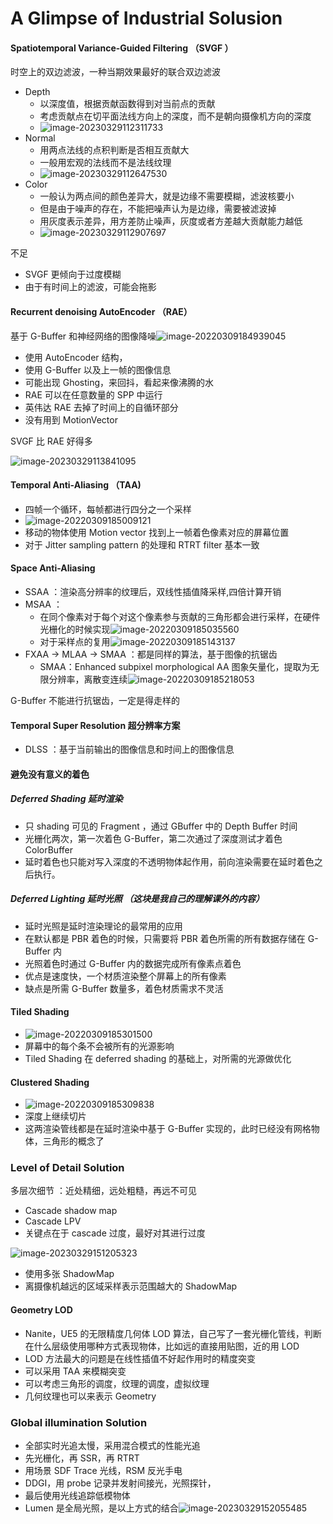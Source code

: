 # A Glimpse of Industrial Solusion

#### Spatiotemporal Variance-Guided Filtering （SVGF ）

时空上的双边滤波，一种当期效果最好的联合双边滤波

- Depth
  - 以深度值，根据贡献函数得到对当前点的贡献
  - 考虑贡献点在切平面法线方向上的深度，而不是朝向摄像机方向的深度
  - ![image-20230329112311733](https://image-1253155090.cos.ap-nanjing.myqcloud.com/202303291123837.png)
- Normal
  - 用两点法线的点积判断是否相互贡献大
  - 一般用宏观的法线而不是法线纹理
  - ![image-20230329112647530](https://image-1253155090.cos.ap-nanjing.myqcloud.com/202303291126629.png)
- Color
  - 一般认为两点间的颜色差异大，就是边缘不需要模糊，滤波核要小
  - 但是由于噪声的存在，不能把噪声认为是边缘，需要被滤波掉
  - 用灰度表示差异，用方差防止噪声，灰度或者方差越大贡献能力越低
  - ![image-20230329112907697](https://image-1253155090.cos.ap-nanjing.myqcloud.com/202303291129766.png)

不足

- SVGF 更倾向于过度模糊
- 由于有时间上的滤波，可能会拖影

#### Recurrent denoising AutoEncoder （RAE）

基于 G-Buffer 和神经网络的图像降噪![image-20220309184939045](https://image-1253155090.cos.ap-nanjing.myqcloud.com/202303291120957.png)

- 使用 AutoEncoder 结构，
- 使用 G-Buffer 以及上一帧的图像信息
- 可能出现 Ghosting，来回抖，看起来像沸腾的水
- RAE 可以在任意数量的 SPP 中运行
- 英伟达 RAE 去掉了时间上的自循环部分
- 没有用到 MotionVector

SVGF 比 RAE 好得多

![image-20230329113841095](https://image-1253155090.cos.ap-nanjing.myqcloud.com/202303291138187.png)



#### Temporal Anti-Aliasing （TAA)

- 四帧一个循环，每帧都进行四分之一个采样
- ![image-20220309185009121](https://image-1253155090.cos.ap-nanjing.myqcloud.com/202303291420881.png)
- 移动的物体使用 Motion vector 找到上一帧着色像素对应的屏幕位置
- 对于 Jitter sampling pattern 的处理和 RTRT filter 基本一致

#### Space Anti-Aliasing

- SSAA ：渲染高分辨率的纹理后，双线性插值降采样,四倍计算开销
- MSAA ：
  - 在同个像素对于每个对这个像素参与贡献的三角形都会进行采样，在硬件光栅化的时候实现![image-20220309185035560](https://image-1253155090.cos.ap-nanjing.myqcloud.com/202303291442648.png)
  - 对于采样点的复用![image-20220309185143137](https://image-1253155090.cos.ap-nanjing.myqcloud.com/202303291442664.png)
- FXAA -> MLAA -> SMAA ：都是同样的算法，基于图像的抗锯齿
  - SMAA：Enhanced subpixel morphological AA 图象矢量化，提取为无限分辨率，离散变连续![image-20220309185218053](https://image-1253155090.cos.ap-nanjing.myqcloud.com/202303291442652.png)

G-Buffer 不能进行抗锯齿，一定是得走样的

#### Temporal Super Resolution 超分辨率方案

- DLSS ：基于当前输出的图像信息和时间上的图像信息

#### 避免没有意义的着色

##### Deferred Shading 延时渲染

- 只 shading 可见的 Fragment ，通过 GBuffer 中的 Depth Buffer 时间
- 光栅化两次，第一次着色 G-Buffer，第二次通过了深度测试才着色 ColorBuffer
- 延时着色也只能对写入深度的不透明物体起作用，前向渲染需要在延时着色之后执行。

##### Deferred Lighting 延时光照 （这块是我自己的理解课外的内容）

- 延时光照是延时渲染理论的最常用的应用
- 在默认都是 PBR 着色的时候，只需要将 PBR 着色所需的所有数据存储在 G-Buffer 内
- 光照着色时通过 G-Buffer 内的数据完成所有像素点着色
- 优点是速度快，一个材质渲染整个屏幕上的所有像素
- 缺点是所需 G-Buffer 数量多，着色材质需求不灵活

#### Tiled Shading

- ![image-20220309185301500](https://image-1253155090.cos.ap-nanjing.myqcloud.com/202303291506052.png)
- 屏幕中的每个条不会被所有的光源影响
- Tiled Shading 在 deferred shading 的基础上，对所需的光源做优化

#### Clustered Shading

- ![image-20220309185309838](https://image-1253155090.cos.ap-nanjing.myqcloud.com/202303291506056.png)
- 深度上继续切片
- 这两渲染管线都是在延时渲染中基于 G-Buffer 实现的，此时已经没有网格物体，三角形的概念了

### Level of Detail Solution

多层次细节 ：近处精细，远处粗糙，再远不可见

- Cascade shadow map
- Cascade LPV
- 关键点在于 cascade 过度，最好对其进行过度

![image-20230329151205323](https://image-1253155090.cos.ap-nanjing.myqcloud.com/202303291512399.png)

- 使用多张 ShadowMap
- 离摄像机越远的区域采样表示范围越大的 ShadowMap

#### Geometry LOD

- Nanite，UE5 的无限精度几何体 LOD 算法，自己写了一套光栅化管线，判断在什么层级使用哪种方式表现物体，比如远的直接用贴图，近的用 LOD
- LOD 方法最大的问题是在线性插值不好起作用时的精度突变
- 可以采用 TAA 来模糊突变
- 可以考虑三角形的调度，纹理的调度，虚拟纹理
- 几何纹理也可以来表示 Geometry

### Global illumination Solution

- 全部实时光追太慢，采用混合模式的性能光追
- 先光栅化，再 SSR，再 RTRT
- 用场景 SDF Trace 光线，RSM 反光手电
- DDGI，用 probe 记录并发射间接光，光照探针，
- 最后使用光线追踪低模物体
- Lumen 是全局光照，是以上方式的结合![image-20230329152055485](https://image-1253155090.cos.ap-nanjing.myqcloud.com/202303291520556.png)